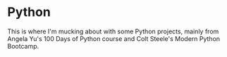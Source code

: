 # Python
This is where I'm mucking about with some Python projects, mainly from Angela Yu's 100 Days of Python course and Colt Steele's Modern Python Bootcamp.
